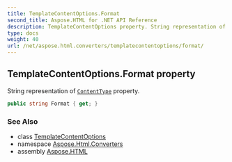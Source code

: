 ```yaml
---
title: TemplateContentOptions.Format
second_title: Aspose.HTML for .NET API Reference
description: TemplateContentOptions property. String representation of ContentType property
type: docs
weight: 40
url: /net/aspose.html.converters/templatecontentoptions/format/
---
```

## TemplateContentOptions.Format property

String representation of [`ContentType`](../contenttype/) property.

```csharp
public string Format { get; }
```

### See Also

* class [TemplateContentOptions](../)
* namespace [Aspose.Html.Converters](../../../aspose.html.converters/)
* assembly [Aspose.HTML](../../../)
